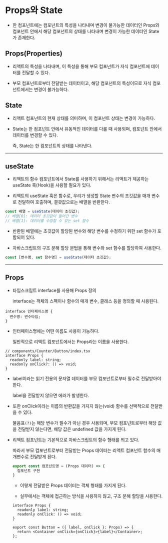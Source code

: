 # Props와 State

- 한 컴포넌트에는 컴포넌트의 특성을 나타내며 변경이 불가능한 데이터인 Props와 컴포넌트 안에서 해당 컴포넌트의 상태를 나타내며 변경이 가능한 데이터인 State가 존재한다.

## Props(Properties)

- 리액트의 특성을 나타내며, 이 특성을 통해 부모 컴포넌트가 자식 컴포넌트에 데이터를 전달할 수 있다.

- 부모 컴포넌트로부터 전달받는 데이터이고, 해당 컴포넌트의 특성이므로 자식 컴포넌트에서는 변경이 불가능하다.

## State

- 리액트 컴포넌트의 현재 상태를 의미하며, 이 컴포넌트 상태는 변경이 가능하다.

- State는 한 컴포넌트 안에서 유동적인 데이터를 다룰 때 사용되며, 컴포넌트 안에서 데이터를 변경할 수 있다.

  즉, State는 한 컴포넌트의 상태를 나타낸다.

---

## useState

- 리액트의 함수 컴포넌트에서 State를 사용하기 위해서는 리액트가 제공하는 useState 훅(Hook)을 사용할 필요가 있다.

- 리액트의 useState 훅은 함수로, 우리가 생성할 State 변수의 초깃값을 매개 변수로 전달하여 호출하며, 결괏값으로는 배열을 반환한다.

```js
const 배열 = useState(데이터 초깃값);
// 배열[0]: 데이터 초깃값이 들어간 변수
// 배열[1]: 데이터를 수정할 수 있는 set 함수
```

- 반환된 배열에는 초깃값이 할당된 변수와 해당 변수를 수정하기 위한 set 함수가 포함되어 있다.

- 자바스크립트의 구조 분해 할당 문법을 통해 변수와 set 함수를 할당하여 사용한다.

```js
const [변수명, set 함수명] = useState(데이터 초깃값);
```

---

## Props

- 타입스크립트 interface를 사용해 Props 정의

  interface는 객체의 스펙이나 함수의 매개 변수, 클래스 등을 정의할 때 사용된다.

```tsx
interface 인터페이스명 {
  변수명: 변수타입;
}
```

- 인터페이스명에는 어떤 이름도 사용이 가능하다.

  일반적으로 리액트 컴포넌트에서는 Props라는 이름을 사용한다.

```tsx
// components/Counter/Button/index.tsx
interface Props {
  readonly label: string;
  readonly onClick?: () => void;
}
```

- label이라는 읽기 전용의 문자열 데이터를 부모 컴포넌트로부터 필수로 전달받아야 한다.

  label을 전달받지 않으면 에러가 발생한다.

- 또한 onClick이라는 이름의 반환값을 가지지 않는(void) 함수를 선택적으로 전달받을 수 있다.

  물음표`(?)`는 해당 변수가 필수가 아닌 경우 사용되며, 부모 컴포넌트로부터 해당 값을 전달받지 않는다면, 해당 값은 undefined 값을 가지게 된다.

- 리액트 컴포넌트는 기본적으로 자바스크립트의 함수 형태를 띄고 있다.

  따라서 부모 컴포넌트로부터 전달받는 Props 데이터는 리액트 컴포넌트 함수의 매개변수로 전달받게 된다.

  ```js
  export const 컴포넌트명 = (Props 데이터) => {
    컴포넌트 구현
  }
  ```

  - 이렇게 전달받은 Props 데이터는 객체 형태를 가지게 된다.

  - 실무에서는 객체에 접근하는 방식을 사용하지 않고, 구조 분해 할당을 사용한다.

  ```tsx
  interface Props {
    readonly label: string;
    readonly onClick: () => void;
  }

  export const Button = ({ label, onClick }: Props) => {
    return <Container onClick={onClick}>{label}</Container>;
  };
  ```
